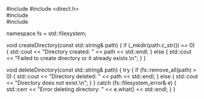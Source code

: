 #include <iostream>
#include <direct.h>  
#include <filesystem>  
#include <string>

namespace fs = std::filesystem;

void createDirectory(const std::string& path) {
    if (_mkdir(path.c_str()) == 0) {
        std::cout << "Directory created: " << path << std::endl;
    } else {
        std::cout << "Failed to create directory or it already exists.\n";
    }
}

void deleteDirectory(const std::string& path) {
    try {
        if (fs::remove_all(path) > 0) {
            std::cout << "Directory deleted: " << path << std::endl;
        } else {
            std::cout << "Directory does not exist.\n";
        }
    } catch (fs::filesystem_error& e) {
        std::cerr << "Error deleting directory: " << e.what() << std::endl;
    }
}
